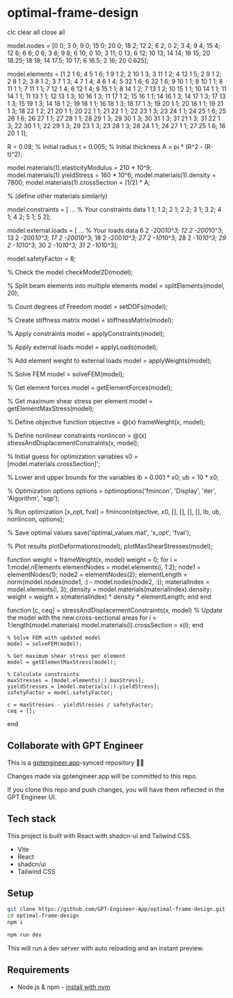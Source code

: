 # optimal-frame-design

clc 
clear all
close all

model.nodes = [0 0;
    3 0;
    9 0;
    15 0;
    20 0;
    18 2;
    12 2;
    6 2;
    0 2;
    3 4;
    9 4;
    15 4;
    12 6;
    6 6;
    0 6;
    3 8;
    9 8;
    6 10;
    0 10;
    3 11;
    0 13;
    6 12;
    10 13;
    14 14;
    18 15;
    20 18.25;
    18 18;
    14 17.5;
    10 17;
    6 16.5;
    2 16;
    20 0.625];

model.elements = [1 2 1 6;
    4 5 1 6;
    1 9 1 2;
    2 10 1 3;
    3 11 1 2;
    4 12 1 5;
    2 9 1 2;
    2 8 1 2;
    3 8 1 2;
    3 7 1 3;
    4 7 1 4;
    4 6 1 4;
    5 32 1 6;
    6 32 1 6;
    9 10 1 1;
    8 10 1 1;
    8 11 1 1;
    7 11 1 1;
    7 12 1 4;
    6 12 1 4;
    9 15 1 1;
    8 14 1 2;
    7 13 1 2;
    10 15 1 1;
    10 14 1 1;
    11 14 1 1;
    11 13 1 1;
    12 13 1 3;
    10 16 1 3;
    11 17 1 2;
    15 16 1 1;
    14 16 1 3;
    14 17 1 3;
    17 13 1 3;
    15 19 1 3;
    14 18 1 2;
    19 16 1 1;
    16 18 1 3;
    18 17 1 3;
    19 20 1 1;
    20 18 1 1;
    19 21 1 3;
    18 22 1 2;
    21 20 1 1;
    20 22 1 1;
    21 22 1 1;
    22 23 1 3;
    23 24 1 1;
    24 25 1 6;
    25 26 1 6;
    26 27 1 1;
    27 28 1 1;
    28 29 1 3;
    29 30 1 3;
    30 31 1 3;
    31 21 1 3;
    31 22 1 3;
    22 30 1 1;
    22 29 1 3;
    29 23 1 3;
    23 28 1 3;
    28 24 1 1;
    24 27 1 1;
    27 25 1 6;
    16 20 1 1];

R = 0.08; % Initial radius
t = 0.005; % Initial thickness
A = pi * (R^2 - (R-t)^2);

model.materials(1).elasticityModulus = 210 * 10^9;
model.materials(1).yieldStress = 160 * 10^6;
model.materials(1).density = 7800;
model.materials(1).crossSection = (1/2) * A;

% (define other materials similarly)

model.constraints = [ ... % Your constraints data
    1 1;
    1 2;
    2 1;
    2 2;
    3 1;
    3 2;
    4 1;
    4 2;
    5 1;
    5 2];

model.external.loads = [ ... % Your loads data
    6 2 -200*10^3;
    12 2 -200*10^3;
    13 2 -200*10^3;
    17 2 -200*10^3;
    18 2 -200*10^3;
    27 2 -10*10^3;
    28 2 -10*10^3;
    29 2 -10*10^3;
    30 2 -10*10^3;
    31 2 -10*10^3];

model.safetyFactor = 8;

% Check the model
checkModel2D(model);

% Split beam elements into multiple elements
model = splitElements(model, 20);

% Count degrees of Freedom
model = setDOFs(model);

% Create stiffness matrix
model = stiffnessMatrix(model);

% Apply constraints
model = applyConstraints(model);

% Apply external loads
model = applyLoads(model);

% Add element weight to external loads
model = applyWeights(model);

% Solve FEM
model = solveFEM(model);

% Get element forces
model = getElementForces(model);

% Get maximum shear stress per element
model = getElementMaxStress(model);

% Define objective function
objective = @(x) frameWeight(x, model);

% Define nonlinear constraints
nonlincon = @(x) stressAndDisplacementConstraints(x, model);

% Initial guess for optimization variables
x0 = [model.materials.crossSection]';

% Lower and upper bounds for the variables
lb = 0.001 * x0;
ub = 10 * x0;

% Optimization options
options = optimoptions('fmincon', 'Display', 'iter', 'Algorithm', 'sqp');

% Run optimization
[x_opt, fval] = fmincon(objective, x0, [], [], [], [], lb, ub, nonlincon, options);

% Save optimal values
save('optimal_values.mat', 'x_opt', 'fval');

% Plot results
plotDeformations(model);
plotMaxShearStresses(model);

function weight = frameWeight(x, model)
    weight = 0;
    for i = 1:model.nElements
        elementNodes = model.elements(i, 1:2);
        node1 = elementNodes(1);
        node2 = elementNodes(2);
        elementLength = norm(model.nodes(node1, :) - model.nodes(node2, :));
        materialIndex = model.elements(i, 3);
        density = model.materials(materialIndex).density;
        weight = weight + x(materialIndex) * density * elementLength;
    end
end

function [c, ceq] = stressAndDisplacementConstraints(x, model)
    % Update the model with the new cross-sectional areas
    for i = 1:length(model.materials)
        model.materials(i).crossSection = x(i);
    end
    
    % Solve FEM with updated model
    model = solveFEM(model);
    
    % Get maximum shear stress per element
    model = getElementMaxStress(model);
    
    % Calculate constraints
    maxStresses = [model.elements(:).maxStress];
    yieldStresses = [model.materials(:).yieldStress];
    safetyFactor = model.safetyFactor;
    
    c = maxStresses - yieldStresses / safetyFactor;
    ceq = [];
end

## Collaborate with GPT Engineer

This is a [gptengineer.app](https://gptengineer.app)-synced repository 🌟🤖

Changes made via gptengineer.app will be committed to this repo.

If you clone this repo and push changes, you will have them reflected in the GPT Engineer UI.

## Tech stack

This project is built with React with shadcn-ui and Tailwind CSS.

- Vite
- React
- shadcn/ui
- Tailwind CSS

## Setup

```sh
git clone https://github.com/GPT-Engineer-App/optimal-frame-design.git
cd optimal-frame-design
npm i
```

```sh
npm run dev
```

This will run a dev server with auto reloading and an instant preview.

## Requirements

- Node.js & npm - [install with nvm](https://github.com/nvm-sh/nvm#installing-and-updating)
